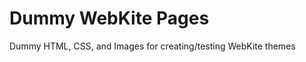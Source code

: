 Dummy WebKite Pages
===================

Dummy HTML, CSS, and Images for creating/testing WebKite themes
